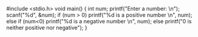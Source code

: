 #include <stdio.h>
void main()
{
int num;
printf("Enter a number: \n");
scanf("%d", &num);
if (num > 0)
printf("%d is a positive number \n", num);
else if (num<0)
printf("%d is a negative number \n", num);
else
printf("0 is neither positive nor negative");
}
